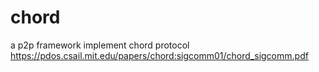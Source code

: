 # chord
a p2p framework implement chord protocol
https://pdos.csail.mit.edu/papers/chord:sigcomm01/chord_sigcomm.pdf
